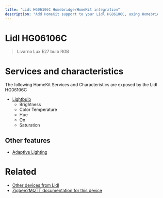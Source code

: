 ```yaml
---
title: "Lidl HG06106C Homebridge/HomeKit integration"
description: "Add HomeKit support to your Lidl HG06106C, using Homebridge, Zigbee2MQTT and homebridge-z2m."
---
```

<!---
This file has been GENERATED using src/docgen/docgen.ts
DO NOT EDIT THIS FILE MANUALLY!
-->
# Lidl HG06106C
> Livarno Lux E27 bulb RGB


# Services and characteristics
The following HomeKit Services and Characteristics are exposed by
the Lidl HG06106C

* [Lightbulb](../../light.md)
  * Brightness
  * Color Temperature
  * Hue
  * On
  * Saturation

## Other features
* [Adaptive Lighting](../../light.md)

# Related
* [Other devices from Lidl](../index.md#lidl)
* [Zigbee2MQTT documentation for this device](https://www.zigbee2mqtt.io/devices/HG06106C.html)